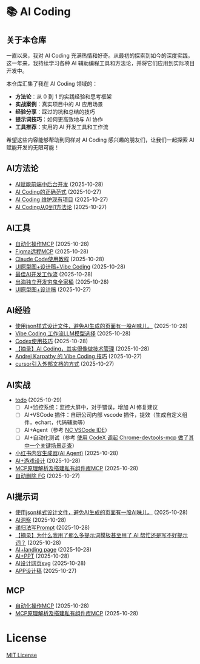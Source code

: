 # 📚 AI Coding

## 关于本仓库

一直以来，我对 AI Coding 充满热情和好奇。从最初的探索到如今的深度实践，这一年来，我持续学习各种 AI 辅助编程工具和方法论，并将它们应用到实际项目开发中。

本仓库汇集了我在 AI Coding 领域的：

- **方法论**：从 0 到 1 的实践经验和思考框架
- **实战案例**：真实项目中的 AI 应用场景
- **经验分享**：踩过的坑和总结的技巧
- **提示词技巧**：如何更高效地与 AI 协作
- **工具推荐**：实用的 AI 开发工具和工作流

希望这些内容能够帮助到同样对 AI Coding 感兴趣的朋友们，让我们一起探索 AI 赋能开发的无限可能！

<!-- ISSUES-LIST:START -->
<!-- 此列表由 GitHub Actions 自动生成，请勿手动修改 -->

## AI方法论

* [AI赋能前端中后台开发](https://github.com/Daotin/ai-coding/issues/11) (2025-10-28)
* [AI Coding的正确范式](https://github.com/Daotin/ai-coding/issues/8) (2025-10-27)
* [AI Coding 维护现有项目](https://github.com/Daotin/ai-coding/issues/5) (2025-10-27)
* [AI Coding从0到1方法论](https://github.com/Daotin/ai-coding/issues/2) (2025-10-27)

## AI工具

* [自动化操作MCP](https://github.com/Daotin/ai-coding/issues/20) (2025-10-28)
* [Figma远程MCP](https://github.com/Daotin/ai-coding/issues/19) (2025-10-28)
* [Claude Code使用教程](https://github.com/Daotin/ai-coding/issues/18) (2025-10-28)
* [UI原型图+设计稿+Vibe Coding](https://github.com/Daotin/ai-coding/issues/17) (2025-10-28)
* [最佳AI开发工作流](https://github.com/Daotin/ai-coding/issues/16) (2025-10-28)
* [出海独立开发穷鬼全家桶](https://github.com/Daotin/ai-coding/issues/15) (2025-10-28)
* [UI原型图+设计稿](https://github.com/Daotin/ai-coding/issues/4) (2025-10-27)

## AI经验

* [使用json样式设计文件，避免AI生成的页面有一股AI味儿。](https://github.com/Daotin/ai-coding/issues/28) (2025-10-28)
* [Vibe Coding 工作流LLM模型选择](https://github.com/Daotin/ai-coding/issues/27) (2025-10-28)
* [Codex使用技巧](https://github.com/Daotin/ai-coding/issues/26) (2025-10-28)
* [【摘录】AI Coding，其实很像做技术管理](https://github.com/Daotin/ai-coding/issues/9) (2025-10-28)
* [Andrej Karpathy 的 Vibe Coding 技巧](https://github.com/Daotin/ai-coding/issues/7) (2025-10-27)
* [cursor引入外部文档的方式](https://github.com/Daotin/ai-coding/issues/6) (2025-10-27)

## AI实战

* [todo](https://github.com/Daotin/ai-coding/issues/36) (2025-10-29)
  - [ ] AI+监控系统：监控大屏中，对于错误，增加 AI 修复建议
  - [ ] AI+VSCode 插件：自研公司内部 vscode 插件，提效（生成自定义组件，echart，代码辅助等）
  - [ ] AI+Agent（参考 [NC VSCode IDE](https://mp.weixin.qq.com/s/GwNnkuDvbDDLjp0MHtypQw)）
  - [ ] AI+自动化测试（参考 [使用 CodeX 调起 Chrome-devtools-mcp 做了其中一个关键场景走查](https://x.com/Stephen4171127/status/1972348138628464813)）
* [小红书内容生成器(AI Agent)](https://github.com/Daotin/ai-coding/issues/14) (2025-10-28)
* [AI+游戏设计](https://github.com/Daotin/ai-coding/issues/13) (2025-10-28)
* [MCP原理解析及搭建私有组件库MCP](https://github.com/Daotin/ai-coding/issues/10) (2025-10-28)
* [自动删除 FG](https://github.com/Daotin/ai-coding/issues/1) (2025-10-27)

## AI提示词

* [使用json样式设计文件，避免AI生成的页面有一股AI味儿。](https://github.com/Daotin/ai-coding/issues/28) (2025-10-28)
* [AI洞察](https://github.com/Daotin/ai-coding/issues/25) (2025-10-28)
* [递归法写Prompt](https://github.com/Daotin/ai-coding/issues/24) (2025-10-28)
* [【摘录】为什么我用了那么多提示词模板甚至用了 AI 帮忙还是写不好提示词？](https://github.com/Daotin/ai-coding/issues/23) (2025-10-28)
* [AI+landing page](https://github.com/Daotin/ai-coding/issues/22) (2025-10-28)
* [AI+PPT](https://github.com/Daotin/ai-coding/issues/21) (2025-10-28)
* [AI设计网页svg](https://github.com/Daotin/ai-coding/issues/12) (2025-10-28)
* [APP设计稿](https://github.com/Daotin/ai-coding/issues/3) (2025-10-27)

## MCP

* [自动化操作MCP](https://github.com/Daotin/ai-coding/issues/20) (2025-10-28)
* [MCP原理解析及搭建私有组件库MCP](https://github.com/Daotin/ai-coding/issues/10) (2025-10-28)
<!-- ISSUES-LIST:END -->

# License

[MIT License](./LICENSE)
